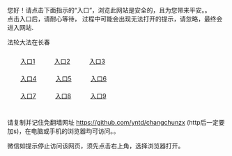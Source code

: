 您好！请点击下面指示的“入口”，浏览此网站是安全的，且为您带来平安。。 <br/>
点击入口后，请耐心等待， 过程中可能会出现无法打开的提示，请忽略，最终会进入网站. </br>

法轮大法在长春<br/>
<div style="padding:10px"><a style="margin:20px" target="_blank" href="https://d25zskrbhlyxrc.cloudfront.net/2Qpsp?jizale" id="ccLink1" rel="nofollow">入口1</a> <a target="_blank" style="margin:20px" href="https://d1ewas82sl5z1o.cloudfront.net/2Qpsp?fcwzm" id="ccLink2" rel="nofollow">入口2</a> <a style="margin:20px" target="_blank" href="https://d3tnr9pv7b8elf.cloudfront.net/2Qpsp?zlzxmcja" id="ccLink3" rel="nofollow">入口3</a></div>

<div style="padding:10px" ><a style="margin:20px" target="_blank" href="https://d25zskrbhlyxrc.cloudfront.net/2Qpsp?jizale" id="ccLink4" rel="nofollow">入口4</a> <a style="margin:20px" href="https://d1ewas82sl5z1o.cloudfront.net/2Qpsp?fcwzm" target="_blank" id="ccLink5" rel="nofollow">入口5</a> <a style="margin:20px" href="https://d3tnr9pv7b8elf.cloudfront.net/2Qpsp?zlzxmcja" target="_blank" id="ccLink6" rel="nofollow">入口6</a></div>

<div style="padding:10px"><a style="margin:20px" target="_blank" href="https://d25zskrbhlyxrc.cloudfront.net/2Qpsp?jizale" id="ccLink7" rel="nofollow">入口7</a> <a style="margin:20px" href="https://d1ewas82sl5z1o.cloudfront.net/2Qpsp?fcwzm" target="_blank" id="ccLink8" rel="nofollow">入口8</a> <a style="margin:20px" target="_blank" href="https://d3tnr9pv7b8elf.cloudfront.net/2Qpsp?zlzxmcja" id="ccLink9" rel="nofollow">入口9</a></div>

<br/>



请复制并记住免翻墙网址 https://github.com/yntd/changchunzx (http后一定要加s)，在电脑或手机的浏览器均可访问。。<br/>

微信如提示停止访问该网页，须先点击右上角，选择浏览器打开。
